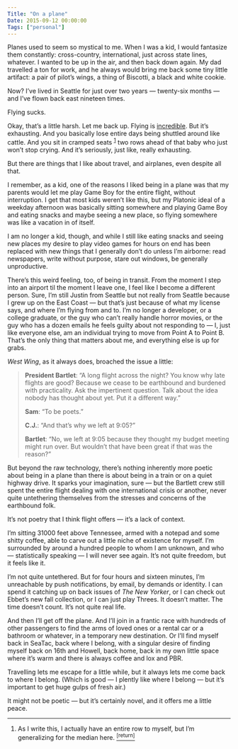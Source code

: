 ```yaml
---
Title: "On a plane"
Date: 2015-09-12 00:00:00
Tags: ["personal"]
---
```


<p>Planes used to seem so mystical to me.  When I was a kid, I would fantasize them constantly: cross-country, international, just across state lines, whatever.  I wanted to be up in the air, and then back down again.  My dad travelled a ton for work, and he always would bring me back some tiny little artifact: a pair of pilot’s wings, a thing of Biscotti, a black and white cookie.</p>


<p>Now?  I’ve lived in Seattle for just over two years — twenty-six months — and I’ve flown back east nineteen times.</p>


<p>Flying sucks.</p>


<p>Okay, that’s a little harsh.  Let me back up.  Flying is <a href="https://www.youtube.com/watch?v=b3dYS7PcAG4">incredible</a>.  But it’s exhausting.  And you basically lose entire days being shuttled around like cattle.  And you sit in cramped seats <sup class="footnote-ref" id="fnref:1"><a href="#fn:1" rel="footnote">1</a></sup> two rows ahead of that baby who just won’t stop crying.  And it’s seriously, just like, really exhausting.</p>


<p>But there are things that I like about travel, and airplanes, even despite all that.</p>


<p>I remember, as a kid, one of the reasons I liked being in a plane was that my parents would let me play Game Boy for the entire flight, without interruption.  I get that most kids weren’t like this, but my Platonic ideal of a weekday afternoon was basically sitting somewhere and playing Game Boy and eating snacks and maybe seeing a new place, so flying somewhere was like a vacation in of itself.</p>


<p>I am no longer a kid, though, and while I still like eating snacks and seeing new places my desire to play video games for hours on end has been replaced with new things that I generally don’t do unless I’m airborne: read newspapers, write without purpose, stare out windows, be generally unproductive.</p>


<p>There’s this weird feeling, too, of being in transit.  From the moment I step into an airport til the moment I leave one, I feel like I become a different person.  Sure, I’m still Justin from Seattle but not really from Seattle because I grew up on the East Coast — but that’s just because of what my license says, and where I’m flying from and to.  I’m no longer a developer, or a college graduate, or the guy who can’t really handle horror movies, or the guy who has a dozen emails he feels guilty about not responding to — I, just like everyone else, am an individual trying to move from Point A to Point B.  That’s the only thing that matters about me, and everything else is up for grabs.</p>


<p><em>West Wing</em>, as it always does, broached the issue a little:</p>


<blockquote>
<p><strong>President Bartlet</strong>: “A long flight across the night? You know why late flights are good? Because we cease to be earthbound and burdened with practicality. Ask the impertinent question. Talk about the idea nobody has thought about yet. Put it a different way.”</p>
<p><strong>Sam</strong>: “To be poets.”</p>
<p><strong>C.J.</strong>: “And that’s why we left at 9:05?”</p>
<p><strong>Bartlet</strong>: “No, we left at 9:05 because they thought my budget meeting might run over. But wouldn’t that have been great if that was the reason?”</p>
</blockquote>


<p>But beyond the raw technology, there’s nothing inherently more poetic about being in a plane than there is about being in a train or on a quiet highway drive.  It sparks your imagination, sure — but the Bartlett crew still spent the entire flight dealing with one international crisis or another, never quite untethering themselves from the stresses and concerns of the earthbound folk.</p>


<p>It’s not poetry that I think flight offers — it’s a lack of context.</p>


<p>I’m sitting 31000 feet above Tennessee, armed with a notepad and some shitty coffee, able to carve out a little niche of existence for myself.  I’m surrounded by around a hundred people to whom I am unknown, and who — statistically speaking — I will never see again.  It’s not quite freedom, but it feels like it.</p>


<p>I’m not quite untethered.  But for four hours and sixteen minutes, I’m unreachable by push notifications, by email, by demands or identity.  I can spend it catching up on back issues of <em>The New Yorker</em>, or I can check out Ebbet’s new fall collection, or I can just play Threes.  It doesn’t matter.  The time doesn’t count. It’s not quite real life.</p>


<p>And then I’ll get off the plane.  And I’ll join in a frantic race with hundreds of other passengers to find the arms of loved ones or a rental car or a bathroom or whatever, in a temporary new destination.  Or I’ll find myself back in SeaTac, back where I belong, with a singular desire of finding myself back on 16th and Howell, back home, back in my own little space where it’s warm and there is always coffee and lox and PBR.</p>


<p>Travelling lets me escape for a little while, but it always lets me come back to where I belong.  (Which is good — I plently like where I belong — but it’s important to get huge gulps of fresh air.)</p>


<p>It might not be poetic — but it’s certainly novel, and it offers me a little peace.</p>


<div class="footnotes">
<hr/>
<ol>
<li id="fn:1">As I write this, I actually have an entire row to myself, but I’m generalizing for the median here.
 <a class="footnote-return" href="#fnref:1"><sup>[return]</sup></a></li>
</ol>
</div>
	